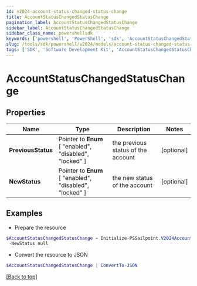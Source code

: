 ```yaml
---
id: v2024-account-status-changed-status-change
title: AccountStatusChangedStatusChange
pagination_label: AccountStatusChangedStatusChange
sidebar_label: AccountStatusChangedStatusChange
sidebar_class_name: powershellsdk
keywords: ['powershell', 'PowerShell', 'sdk', 'AccountStatusChangedStatusChange'] 
slug: /tools/sdk/powershell/v2024/models/account-status-changed-status-change
tags: ['SDK', 'Software Development Kit', 'AccountStatusChangedStatusChange']
---
```



# AccountStatusChangedStatusChange

## Properties

Name | Type | Description | Notes
------------ | ------------- | ------------- | -------------
**PreviousStatus** |  Pointer to  **Enum** [  "enabled",    "disabled",    "locked" ] | the previous status of the account | [optional] 
**NewStatus** |  Pointer to  **Enum** [  "enabled",    "disabled",    "locked" ] | the new status of the account | [optional] 

## Examples

- Prepare the resource
```powershell
$AccountStatusChangedStatusChange = Initialize-PSSailpoint.V2024AccountStatusChangedStatusChange  -PreviousStatus null `
 -NewStatus null
```

- Convert the resource to JSON
```powershell
$AccountStatusChangedStatusChange | ConvertTo-JSON
```


[[Back to top]](#) 

